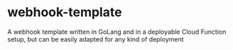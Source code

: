 # webhook-template
A webhook template written in GoLang and in a deployable Cloud Function setup, but can be easily adapted for any kind of deployment
